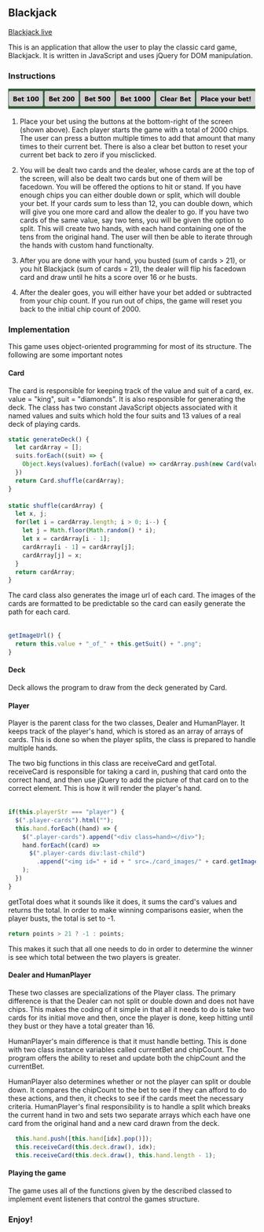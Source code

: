 ## Blackjack
[Blackjack live][heroku]

[heroku]: http://www.christopherkoehler.me/Blackjack


[heroku]: http://www.christopherkoehler.me/Blackjack
This is an application that allow the user to play the classic card game, Blackjack.
It is written in JavaScript and uses jQuery for DOM manipulation.

### Instructions

![image of the bet buttons](./screenshots/bet-buttons.PNG)

1) Place your bet using the buttons at the bottom-right of the screen (shown above). Each player starts the game with a total of 2000 chips. The user can press a button multiple times to add that amount that many times to their current bet. There is also a clear bet button to reset your current bet back to zero if you misclicked.

2) You will be dealt two cards and the dealer, whose cards are at the top of the screen, will also be dealt two cards but one of them will be facedown. You will be offered the options to hit or stand. If you have enough chips you can either double down or split, which will double your bet. If your cards sum to less than 12, you can double down, which will give you one more card and allow the dealer to go. If you have two cards of the same value, say two tens, you will be given the option to split. This will create two hands, with each hand containing one of the tens from the original hand. The user will then be able to iterate through the hands with custom hand functionalty.

3) After you are done with your hand, you busted (sum of cards > 21), or you hit Blackjack (sum of cards = 21), the dealer will flip his facedown card and draw until he hits a score over 16 or he busts.

4) After the dealer goes, you will either have your bet added or subtracted from your chip count. If you run out of chips, the game will reset you back to the initial chip count of 2000.

### Implementation

This game uses object-oriented programming for most of its structure. The following are some important notes

#### Card

The card is responsible for keeping track of the value and suit of a card, ex. value = "king", suit = "diamonds". It is also responsible for generating the deck. The class has two constant JavaScript objects associated with it named values and suits which hold the four suits and 13 values of a real deck of playing cards.

```javascript
static generateDeck() {
  let cardArray = [];
  suits.forEach((suit) => {
    Object.keys(values).forEach((value) => cardArray.push(new Card(value, suit)))
  })
  return Card.shuffle(cardArray);
}

static shuffle(cardArray) {
  let x, j;
  for(let i = cardArray.length; i > 0; i--) {
    let j = Math.floor(Math.random() * i);
    let x = cardArray[i - 1];
    cardArray[i - 1] = cardArray[j];
    cardArray[j] = x;
  }
  return cardArray;
}
```

The card class also generates the image url of each card. The images of the cards are formatted to be predictable so the card can easily generate the path for each card.

```javascript

getImageUrl() {
  return this.value + "_of_" + this.getSuit() + ".png";
}

```

#### Deck

Deck allows the program to draw from the deck generated by Card.


#### Player

Player is the parent class for the two classes, Dealer and HumanPlayer. It keeps track of the player's hand, which is stored as an array of arrays of cards. This is done so when the player splits, the class is prepared to handle multiple hands.

The two big functions in this class are receiveCard and getTotal. receiveCard is responsible for taking a card in, pushing that card onto the correct hand, and then use jQuery to add the picture of that card on to the correct element. This is how it will render the player's hand.

```javascript

if(this.playerStr === "player") {
  $(".player-cards").html("");
  this.hand.forEach((hand) => {
    $(".player-cards").append("<div class=hand></div>");
    hand.forEach((card) =>
      $(".player-cards div:last-child")
        .append("<img id=" + id + " src=./card_images/" + card.getImageUrl() + "></img>")
    );
  })
}
```

getTotal does what it sounds like it does, it sums the card's values and returns the total. In order to make winning comparisons easier, when the player busts, the total is set to -1.

```javascript
return points > 21 ? -1 : points;
```

This makes it such that all one needs to do in order to determine the winner is see which total between the two players is greater.

#### Dealer and HumanPlayer

These two classes are specializations of the Player class. The primary difference is that the Dealer can not split or double down and does not have chips. This makes the coding of it simple in that all it needs to do is take two cards for its initial move and then, once the player is done, keep hitting until they bust or they have a total greater than 16.

HumanPlayer's main difference is that it must handle betting. This is done with two class instance variables called currentBet and chipCount. The program offers the ability to reset and update both the chipCount and the currentBet.

HumanPlayer also determines whether or not the player can split or double down. It compares the chipCount to the bet to see if they can afford to do these actions, and then, it checks to see if the cards meet the necessary criteria. HumanPlayer's final responsibility is to handle a split which breaks the current hand in two and sets two separate arrays which each have one card from the original hand and a new card drawn from the deck.

```javascript
  this.hand.push([this.hand[idx].pop()]);
  this.receiveCard(this.deck.draw(), idx);
  this.receiveCard(this.deck.draw(), this.hand.length - 1);
```

#### Playing the game

The game uses all of the functions given by the described classed to implement event listeners that control the games structure.



### Enjoy!
